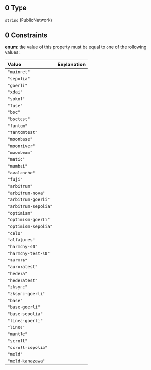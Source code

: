 ## 0 Type

`string` ([PublicNetwork](definitions-definitions-publicnetwork.md))

## 0 Constraints

**enum**: the value of this property must be equal to one of the following values:

| Value                | Explanation |
| :------------------- | :---------- |
| `"mainnet"`          |             |
| `"sepolia"`          |             |
| `"goerli"`           |             |
| `"xdai"`             |             |
| `"sokol"`            |             |
| `"fuse"`             |             |
| `"bsc"`              |             |
| `"bsctest"`          |             |
| `"fantom"`           |             |
| `"fantomtest"`       |             |
| `"moonbase"`         |             |
| `"moonriver"`        |             |
| `"moonbeam"`         |             |
| `"matic"`            |             |
| `"mumbai"`           |             |
| `"avalanche"`        |             |
| `"fuji"`             |             |
| `"arbitrum"`         |             |
| `"arbitrum-nova"`    |             |
| `"arbitrum-goerli"`  |             |
| `"arbitrum-sepolia"` |             |
| `"optimism"`         |             |
| `"optimism-goerli"`  |             |
| `"optimism-sepolia"` |             |
| `"celo"`             |             |
| `"alfajores"`        |             |
| `"harmony-s0"`       |             |
| `"harmony-test-s0"`  |             |
| `"aurora"`           |             |
| `"auroratest"`       |             |
| `"hedera"`           |             |
| `"hederatest"`       |             |
| `"zksync"`           |             |
| `"zksync-goerli"`    |             |
| `"base"`             |             |
| `"base-goerli"`      |             |
| `"base-sepolia"`     |             |
| `"linea-goerli"`     |             |
| `"linea"`            |             |
| `"mantle"`           |             |
| `"scroll"`           |             |
| `"scroll-sepolia"`   |             |
| `"meld"`             |             |
| `"meld-kanazawa"`    |             |
